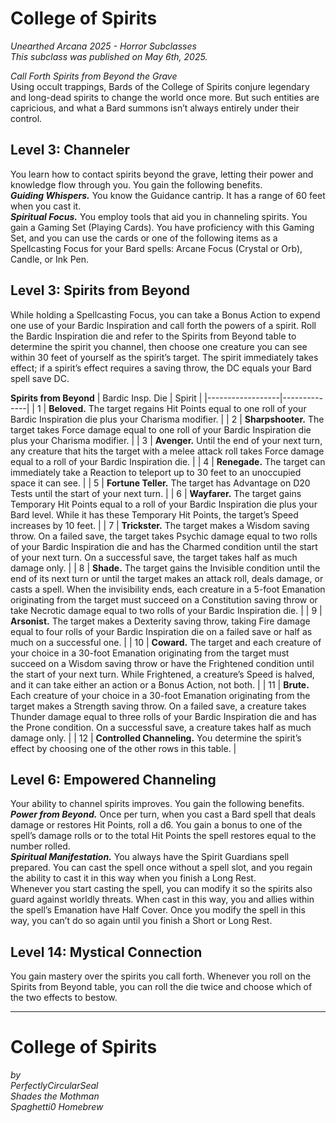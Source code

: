 # College of Spirits
*Unearthed Arcana 2025 - Horror Subclasses*  
*This subclass was published on May 6th, 2025.*  

*Call Forth Spirits from Beyond the Grave*  
Using occult trappings, Bards of the College of Spirits conjure legendary and long-dead spirits to change the world once more. But such entities are capricious, and what a Bard summons isn’t always entirely under their control.

## Level 3: Channeler
You learn how to contact spirits beyond the grave, letting their power and knowledge flow through you. You gain the following benefits.  
***Guiding Whispers.*** You know the Guidance cantrip. It has a range of 60 feet when you cast it.  
***Spiritual Focus.*** You employ tools that aid you in channeling spirits. You gain a Gaming Set (Playing Cards). You have proficiency with this Gaming Set, and you can use the cards or one of the following items as a Spellcasting Focus for your Bard spells: Arcane Focus (Crystal or Orb), Candle, or Ink Pen.

## Level 3: Spirits from Beyond
While holding a Spellcasting Focus, you can take a Bonus Action to expend one use of your Bardic Inspiration and call forth the powers of a spirit. Roll the Bardic Inspiration die and refer to the Spirits from Beyond table to determine the spirit you channel, then choose one creature you can see within 30 feet of yourself as the spirit’s target. The spirit immediately takes effect; if a spirit’s effect requires a saving throw, the DC equals your Bard spell save DC.

**Spirits from Beyond**
| Bardic Insp. Die | Spirit       |
|------------------|--------------|
| 1                | **Beloved.** The target regains Hit Points equal to one roll of your Bardic Inspiration die plus your Charisma modifier. |
| 2                | **Sharpshooter.** The target takes Force damage equal to one roll of your Bardic Inspiration die plus your Charisma modifier. |
| 3                | **Avenger.** Until the end of your next turn, any creature that hits the target with a melee attack roll takes Force damage equal to a roll of your Bardic Inspiration die. |
| 4                | **Renegade.** The target can immediately take a Reaction to teleport up to 30 feet to an unoccupied space it can see. |
| 5                | **Fortune Teller.** The target has Advantage on D20 Tests until the start of your next turn. |
| 6                | **Wayfarer.** The target gains Temporary Hit Points equal to a roll of your Bardic Inspiration die plus your Bard level. While it has these Temporary Hit Points, the target’s Speed increases by 10 feet. |
| 7                | **Trickster.** The target makes a Wisdom saving throw. On a failed save, the target takes Psychic damage equal to two rolls of your Bardic Inspiration die and has the Charmed condition until the start of your next turn. On a successful save, the target takes half as much damage only. |
| 8                | **Shade.** The target gains the Invisible condition until the end of its next turn or until the target makes an attack roll, deals damage, or casts a spell. When the invisibility ends, each creature in a 5-foot Emanation originating from the target must succeed on a Constitution saving throw or take Necrotic damage equal to two rolls of your Bardic Inspiration die. |
| 9                | **Arsonist.** The target makes a Dexterity saving throw, taking Fire damage equal to four rolls of your Bardic Inspiration die on a failed save or half as much on a successful one. |
| 10               | **Coward.** The target and each creature of your choice in a 30-foot Emanation originating from the target must succeed on a Wisdom saving throw or have the Frightened condition until the start of your next turn. While Frightened, a creature’s Speed is halved, and it can take either an action or a Bonus Action, not both. |
| 11               | **Brute.** Each creature of your choice in a 30-foot Emanation originating from the target makes a Strength saving throw. On a failed save, a creature takes Thunder damage equal to three rolls of your Bardic Inspiration die and has the Prone condition. On a successful save, a creature takes half as much damage only. |
| 12               | **Controlled Channeling.** You determine the spirit’s effect by choosing one of the other rows in this table. |

## Level 6: Empowered Channeling
Your ability to channel spirits improves. You gain the following benefits.  
***Power from Beyond.*** Once per turn, when you cast a Bard spell that deals damage or restores Hit Points, roll a d6. You gain a bonus to one of the spell’s damage rolls or to the total Hit Points the spell restores equal to the number rolled.  
***Spiritual Manifestation.*** You always have the Spirit Guardians spell prepared. You can cast the spell once without a spell slot, and you regain the ability to cast it in this way when you finish a Long Rest.  
Whenever you start casting the spell, you can modify it so the spirits also guard against worldly threats. When cast in this way, you and allies within the spell’s Emanation have Half Cover. Once you modify the spell in this way, you can’t do so again until you finish a Short or Long Rest.

## Level 14: Mystical Connection
You gain mastery over the spirits you call forth. Whenever you roll on the Spirits from Beyond table, you can roll the die twice and choose which of the two effects to bestow.


---

# College of Spirits
*by*  
*PerfectlyCircularSeal*  
*Shades the Mothman*  
*Spaghetti0 Homebrew*  

